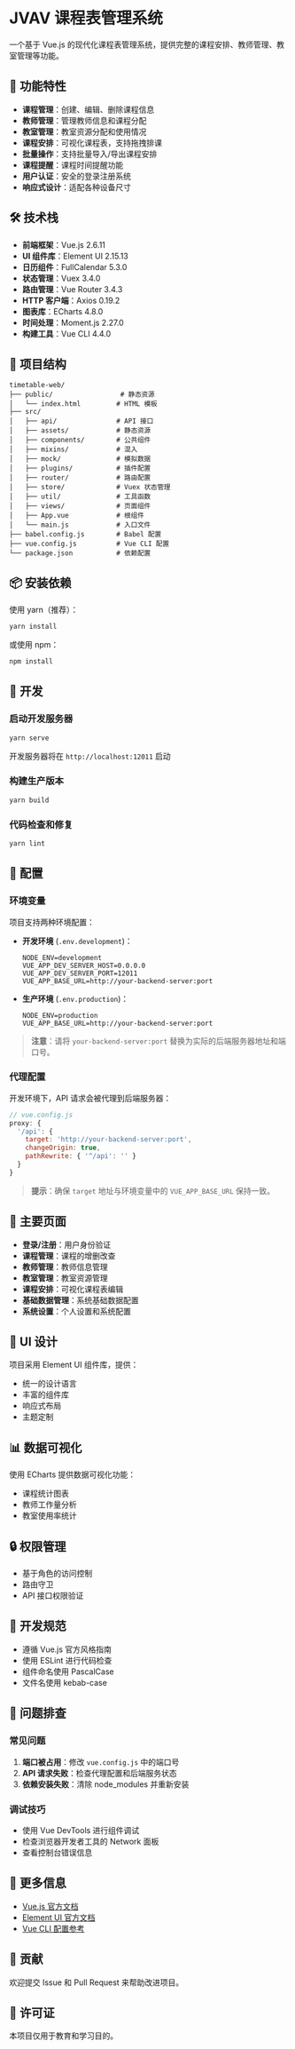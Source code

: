 # JVAV 课程表管理系统

一个基于 Vue.js 的现代化课程表管理系统，提供完整的课程安排、教师管理、教室管理等功能。

## 🚀 功能特性

- **课程管理**：创建、编辑、删除课程信息
- **教师管理**：管理教师信息和课程分配
- **教室管理**：教室资源分配和使用情况
- **课程安排**：可视化课程表，支持拖拽排课
- **批量操作**：支持批量导入/导出课程安排
- **课程提醒**：课程时间提醒功能
- **用户认证**：安全的登录注册系统
- **响应式设计**：适配各种设备尺寸

## 🛠️ 技术栈

- **前端框架**：Vue.js 2.6.11
- **UI 组件库**：Element UI 2.15.13
- **日历组件**：FullCalendar 5.3.0
- **状态管理**：Vuex 3.4.0
- **路由管理**：Vue Router 3.4.3
- **HTTP 客户端**：Axios 0.19.2
- **图表库**：ECharts 4.8.0
- **时间处理**：Moment.js 2.27.0
- **构建工具**：Vue CLI 4.4.0

## 📁 项目结构

```
timetable-web/
├── public/                 # 静态资源
│   └── index.html         # HTML 模板
├── src/
│   ├── api/               # API 接口
│   ├── assets/            # 静态资源
│   ├── components/        # 公共组件
│   ├── mixins/            # 混入
│   ├── mock/              # 模拟数据
│   ├── plugins/           # 插件配置
│   ├── router/            # 路由配置
│   ├── store/             # Vuex 状态管理
│   ├── util/              # 工具函数
│   ├── views/             # 页面组件
│   ├── App.vue            # 根组件
│   └── main.js            # 入口文件
├── babel.config.js        # Babel 配置
├── vue.config.js          # Vue CLI 配置
└── package.json           # 依赖配置
```

## 📦 安装依赖

使用 yarn（推荐）：

```bash
yarn install
```

或使用 npm：

```bash
npm install
```

## 🚀 开发

### 启动开发服务器

```bash
yarn serve
```

开发服务器将在 `http://localhost:12011` 启动

### 构建生产版本

```bash
yarn build
```

### 代码检查和修复

```bash
yarn lint
```

## 🔧 配置

### 环境变量

项目支持两种环境配置：

- **开发环境** (`.env.development`)：

  ```
  NODE_ENV=development
  VUE_APP_DEV_SERVER_HOST=0.0.0.0
  VUE_APP_DEV_SERVER_PORT=12011
  VUE_APP_BASE_URL=http://your-backend-server:port
  ```

- **生产环境** (`.env.production`)：
  ```
  NODE_ENV=production
  VUE_APP_BASE_URL=http://your-backend-server:port
  ```

> **注意**：请将 `your-backend-server:port` 替换为实际的后端服务器地址和端口号。

### 代理配置

开发环境下，API 请求会被代理到后端服务器：

```javascript
// vue.config.js
proxy: {
  '/api': {
    target: 'http://your-backend-server:port',
    changeOrigin: true,
    pathRewrite: { '^/api': '' }
  }
}
```

> **提示**：确保 `target` 地址与环境变量中的 `VUE_APP_BASE_URL` 保持一致。

## 📱 主要页面

- **登录/注册**：用户身份验证
- **课程管理**：课程的增删改查
- **教师管理**：教师信息管理
- **教室管理**：教室资源管理
- **课程安排**：可视化课程表编辑
- **基础数据管理**：系统基础数据配置
- **系统设置**：个人设置和系统配置

## 🎨 UI 设计

项目采用 Element UI 组件库，提供：

- 统一的设计语言
- 丰富的组件库
- 响应式布局
- 主题定制

## 📊 数据可视化

使用 ECharts 提供数据可视化功能：

- 课程统计图表
- 教师工作量分析
- 教室使用率统计

## 🔒 权限管理

- 基于角色的访问控制
- 路由守卫
- API 接口权限验证

## 📝 开发规范

- 遵循 Vue.js 官方风格指南
- 使用 ESLint 进行代码检查
- 组件命名使用 PascalCase
- 文件名使用 kebab-case

## 🐛 问题排查

### 常见问题

1. **端口被占用**：修改 `vue.config.js` 中的端口号
2. **API 请求失败**：检查代理配置和后端服务状态
3. **依赖安装失败**：清除 node_modules 并重新安装

### 调试技巧

- 使用 Vue DevTools 进行组件调试
- 检查浏览器开发者工具的 Network 面板
- 查看控制台错误信息

## 📄 更多信息

- [Vue.js 官方文档](https://vuejs.org/)
- [Element UI 官方文档](https://element.eleme.cn/)
- [Vue CLI 配置参考](https://cli.vuejs.org/config/)

## 👥 贡献

欢迎提交 Issue 和 Pull Request 来帮助改进项目。

## 📜 许可证

本项目仅用于教育和学习目的。
